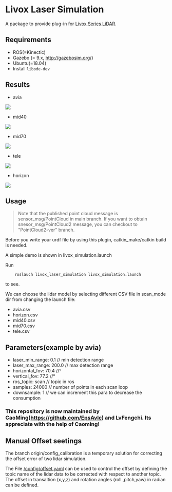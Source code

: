 # Livox Laser Simulation
A package to provide plug-in for [Livox Series LiDAR](https://www.livoxtech.com).

## Requirements
- ROS(=Kinectic)
- Gazebo (= 9.x, http://gazebosim.org/)
- Ubuntu(=18.04)
- Install `libode-dev`

## Results
- avia

![](resources/avia.gif)
- mid40

![](resources/mid40.gif)
- mid70

![](resources/mid70.gif)
- tele

![](resources/tele.gif)
- horizon

![](resources/horizon.gif)

## Usage

> Note that the published point cloud message is sensor_msg/PointCloud in main branch. If you want to obtain snesor_msg/PointCloud2 message, you can checkout to "PointCloud2-ver" branch.

Before you write your urdf file by using this plugin, catkin_make/catkin build is needed.

A simple demo is shown in livox_simulation.launch

Run 
```
    roslauch livox_laser_simulation livox_simulation.launch
```
to see.

We can choose the lidar model by selecting different CSV file in scan_mode dir from changing the launch file:
- avia.csv
- horizon.csv
- mid40.csv
- mid70.csv
- tele.csv

## Parameters(example by avia)

- laser_min_range: 0.1  // min detection range
- laser_max_range: 200.0  // max detection range
- horizontal_fov: 70.4   //°
- vertical_fov: 77.2    //°
- ros_topic: scan // topic in ros
- samples: 24000  // number of points in each scan loop
- downsample: 1 // we can increment this para to decrease the consumption

### This repository is now maintained by CaoMing(https://github.com/EpsAvlc) and LvFengchi. Its appreciate with the help of Caoming!

## Manual Offset seetings
The branch origin/config_calibration is a temporary solution for correcting the offset error of two lidar simulation.

The File [/config/offset.yaml](/config/offset.yaml) can be used to control the offset by defining the topic name of the lidar data to be corrected with respect to another topic. The offset in transaltion (x,y,z) and rotation angles (roll ,pitch,yaw) in radian can be defined.